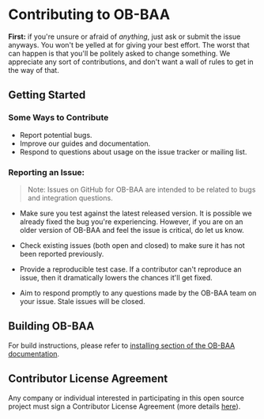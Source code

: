 # Contributing to OB-BAA

**First:** if you're unsure or afraid of _anything_, just ask or submit the issue anyways. You won't be yelled at for giving your best effort.  The worst that can happen is that you'll be politely asked to change something. We appreciate any sort of contributions, and don't want a wall of rules to get in the way of that.

## Getting Started
### Some Ways to Contribute
* Report potential bugs.
* Improve our guides and documentation.
* Respond to questions about usage on the issue tracker or mailing list.

### Reporting an Issue:
>Note: Issues on GitHub for OB-BAA are intended to be related to bugs and integration questions. 

* Make sure you test against the latest released version. It is possible we already fixed the bug you're experiencing. However, if you are on an older version of OB-BAA and feel the issue is critical, do let us know.

* Check existing issues (both open and closed) to make sure it has not been reported previously.

* Provide a reproducible test case. If a contributor can't reproduce an issue, then it dramatically lowers the chances it'll get fixed.

* Aim to respond promptly to any questions made by the OB-BAA team on your issue. Stale issues will be closed.

## Building OB-BAA

For build instructions, please refer to [installing section of the OB-BAA documentation](https://obbaa.broadband-forum.org/installing).

## Contributor License Agreement

Any company or individual interested in participating in this open source project must sign a Contributor License Agreement (more details [here](https://wiki.broadband-forum.org/pages/viewpage.action?pageId=87557378)).